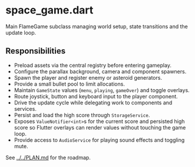 # space_game.dart

Main FlameGame subclass managing world setup, state transitions and the update loop.

## Responsibilities

- Preload assets via the central registry before entering gameplay.
- Configure the parallax background, camera and component spawners.
- Spawn the player and register enemy or asteroid generators.
- Provide a small bullet pool to limit allocations.
- Maintain `GameState` values (`menu`, `playing`, `gameOver`) and toggle overlays.
- Route joystick, button and keyboard input to the player component.
- Drive the update cycle while delegating work to components and services.
- Persist and load the high score through `StorageService`.
- Exposes `ValueNotifier<int>`s for the current score and persisted high score so
  Flutter overlays can render values without touching the game loop.
- Provide access to `AudioService` for playing sound effects and toggling mute.

See [../../PLAN.md](../../PLAN.md) for the roadmap.
